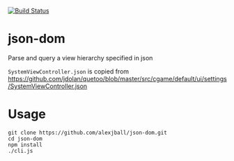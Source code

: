[![Build Status](https://travis-ci.com/alexjball/json-dom.svg?branch=master)](https://travis-ci.com/alexjball/json-dom)

# json-dom
Parse and query a view hierarchy specified in json

`SystemViewController.json` is copied from https://github.com/jdolan/quetoo/blob/master/src/cgame/default/ui/settings/SystemViewController.json

# Usage

```
git clone https://github.com/alexjball/json-dom.git
cd json-dom
npm install
./cli.js
```